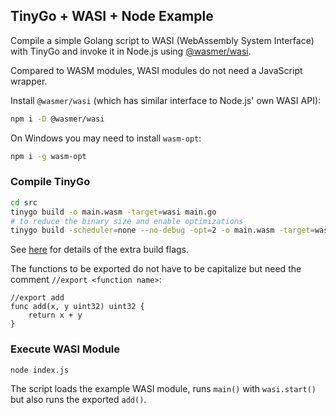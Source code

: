 ## TinyGo + WASI + Node Example

Compile a simple Golang script to WASI (WebAssembly System Interface) with TinyGo and invoke it in Node.js using [@wasmer/wasi](https://www.npmjs.com/package/@wasmer/wasi).

Compared to WASM modules, WASI modules do not need a JavaScript wrapper.

Install ```@wasmer/wasi``` (which has similar interface to Node.js' own WASI API):

```bash
npm i -D @wasmer/wasi
```

On Windows you may need to install ```wasm-opt```:

```bash
npm i -g wasm-opt
```

### Compile TinyGo

```bash
cd src
tinygo build -o main.wasm -target=wasi main.go
# to reduce the binary size and enable optimizations
tinygo build -scheduler=none --no-debug -opt=2 -o main.wasm -target=wasi main.go
```

See [here](https://wazero.io/languages/tinygo/#optimizations) for details of the extra build flags.

The functions to be exported do not have to be capitalize but need the comment ```//export <function name>```:

```golang
//export add
func add(x, y uint32) uint32 {
	return x + y
}
```

### Execute WASI Module

```
node index.js
```

The script loads the example WASI module, runs ```main()``` with ```wasi.start()``` but also runs the exported ```add()```.
